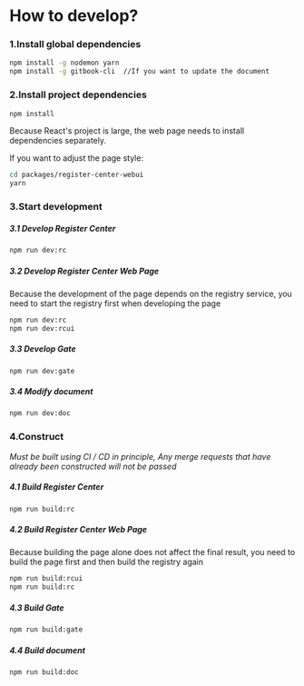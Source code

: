 # How to develop?

### 1.Install global dependencies
``` bash
npm install -g nodemon yarn
npm install -g gitbook-cli  //If you want to update the document
```

### 2.Install project dependencies
``` bash
npm install
```

Because React's project is large, the web page needs to install dependencies separately.

If you want to adjust the page style:
``` bash
cd packages/register-center-webui
yarn
```

### 3.Start development

##### 3.1 Develop Register Center
``` bash
npm run dev:rc
```

##### 3.2 Develop Register Center Web Page
Because the development of the page depends on the registry service, you need to start the registry first when developing the page
``` bash
npm run dev:rc
npm run dev:rcui
```

##### 3.3 Develop Gate
``` bash
npm run dev:gate
```

##### 3.4 Modify document 
``` bash
npm run dev:doc
```

### 4.Construct

*Must be built using CI / CD in principle, Any merge requests that have already been constructed will not be passed*

##### 4.1 Build Register Center
``` bash
npm run build:rc
```

##### 4.2 Build Register Center Web Page
Because building the page alone does not affect the final result, you need to build the page first and then build the registry again
``` bash
npm run build:rcui
npm run build:rc
```

##### 4.3 Build Gate
``` bash
npm run build:gate
```

##### 4.4 Build document 
``` bash
npm run build:doc
```
